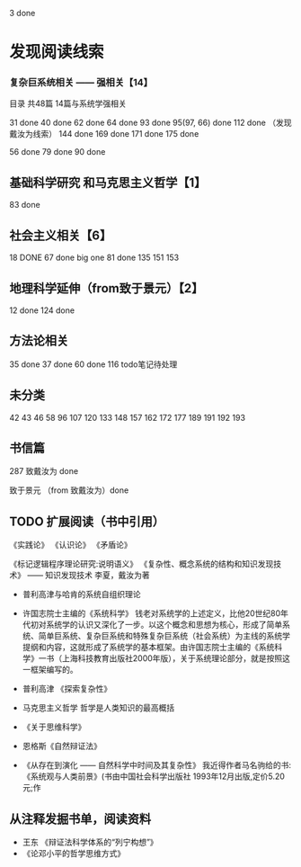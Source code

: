 3 done

# 发现阅读线索

### 复杂巨系统相关 —— 强相关【14】
目录 共48篇 14篇与系统学强相关

31 done
40 done
62 done
64 done
93 done
95(97, 66) done
112 done （发现戴汝为线索）
144 done
169 done
171 done
175 done

56 done
79 done
90 done

## 基础科学研究 和马克思主义哲学【1】
83 done

## 社会主义相关【6】

18 DONE
67 done big one
81 done
135
151
153

## 地理科学延伸（from致于景元）【2】

12 done
124 done

## 方法论相关
35 done
37 done
60 done
116 todo笔记待处理

## 未分类
42
43
46
58
96
107
120
133
148
157
162
172
177
189
191
192
193


## 书信篇

287 致戴汝为 done

致于景元 （from 致戴汝为）done


## TODO 扩展阅读（书中引用）
《实践论》
《认识论》
《矛盾论》

《标记逻辑程序理论研究:说明语义》
《复杂性、概念系统的结构和知识发现技术》 —— 知识发现技术 李夏，戴汝为著

- 普利高津与哈肯的系统自组织理论
- 许国志院士主编的《系统科学》
    钱老对系统学的上述定义，比他20世纪80年代初对系统学的认识又深化了一步。以这个概念和思想为核心，形成了简单系统、简单巨系统、复杂巨系统和特殊复杂巨系统（社会系统）为主线的系统学提纲和内容，这就形成了系统学的基本框架。由许国志院士主编的《系统科学》一书（上海科技教育出版社2000年版），关于系统理论部分，就是按照这一框架编写的。
- 普利高津 《探索复杂性》
- 马克思主义哲学 哲学是人类知识的最高概括

- 《关于思维科学》
- 恩格斯《自然辩证法》
- 《从存在到演化 —— 自然科学中时间及其复杂性》
我近得作者马名驹给的书:《系统观与人类前景》(书由中国社会科学出版社 1993年12月出版,定价5.20元;作
## 从注释发掘书单，阅读资料

- 王东 《辩证法科学体系的“列宁构想”》
- 《论邓小平的哲学思维方式》